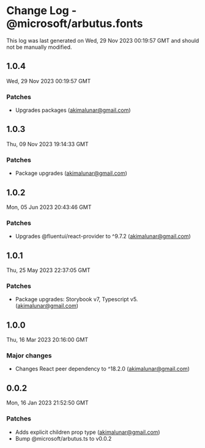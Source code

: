 # Change Log - @microsoft/arbutus.fonts

This log was last generated on Wed, 29 Nov 2023 00:19:57 GMT and should not be manually modified.

<!-- Start content -->

## 1.0.4

Wed, 29 Nov 2023 00:19:57 GMT

### Patches

- Upgrades packages (akimalunar@gmail.com)

## 1.0.3

Thu, 09 Nov 2023 19:14:33 GMT

### Patches

- Package upgrades (akimalunar@gmail.com)

## 1.0.2

Mon, 05 Jun 2023 20:43:46 GMT

### Patches

- Upgrades @fluentui/react-provider to ^9.7.2 (akimalunar@gmail.com)

## 1.0.1

Thu, 25 May 2023 22:37:05 GMT

### Patches

- Package upgrades: Storybook v7, Typescript v5. (akimalunar@gmail.com)

## 1.0.0

Thu, 16 Mar 2023 20:16:00 GMT

### Major changes

- Changes React peer dependency to ^18.2.0 (akimalunar@gmail.com)

## 0.0.2

Mon, 16 Jan 2023 21:52:50 GMT

### Patches

- Adds explicit children prop type (akimalunar@gmail.com)
- Bump @microsoft/arbutus.ts to v0.0.2
